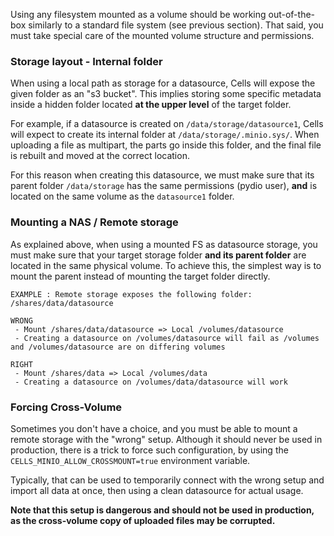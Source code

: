 Using any filesystem mounted as a volume should be working out-of-the-box similarly to a standard file system (see previous section). That said, you must take special care of the mounted volume structure and permissions.

### Storage layout - Internal folder

When using a local path as storage for a datasource, Cells will expose the given folder as an "s3 bucket". This implies storing some specific metadata inside a hidden folder located **at the upper level** of the target folder. 

For example, if a datasource is created on `/data/storage/datasource1`, Cells will expect to create its internal folder at `/data/storage/.minio.sys/`. When uploading a file as multipart, the parts go inside this folder, and the final file is rebuilt and moved at the correct location.

For this reason when creating this datasource, we must make sure that its parent folder `/data/storage` has the same permissions (pydio user), **and** is located on the same volume as the `datasource1` folder.

### Mounting a NAS / Remote storage

As explained above, when using a mounted FS as datasource storage, you must make sure that your target storage folder **and its parent folder** are located in the same physical volume. To achieve this, the simplest way is to mount the parent instead of mounting the target folder directly. 

```
EXAMPLE : Remote storage exposes the following folder: /shares/data/datasource

WRONG
 - Mount /shares/data/datasource => Local /volumes/datasource
 - Creating a datasource on /volumes/datasource will fail as /volumes and /volumes/datasource are on differing volumes

RIGHT
 - Mount /shares/data => Local /volumes/data
 - Creating a datasource on /volumes/data/datasource will work
```

### Forcing Cross-Volume

Sometimes you don't have a choice, and you must be able to mount a remote storage with the "wrong" setup. Although it should never be used in production, there is a trick to force such configuration, by using the `CELLS_MINIO_ALLOW_CROSSMOUNT=true` environment variable.

Typically, that can be used to temporarily connect with the wrong setup and import all data at once, then using a clean datasource for actual usage.

**Note that this setup is dangerous and should not be used in production, as the cross-volume copy of uploaded files may be corrupted.**